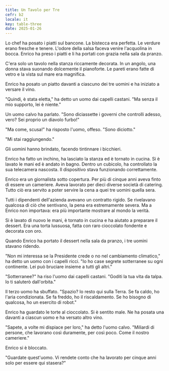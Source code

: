 ```yaml
---
title: Un Tavolo per Tre
cefr: b2
locale: it
key: table-three
date: 2025-01-26
---
```


Lo chef ha posato i piatti sul bancone. La bistecca era perfetta. Le verdure erano fresche e tenere. L'odore della salsa faceva venire l'acquolina in bocca. Enrico ha preso i piatti e li ha portati con grazia nella sala da pranzo.

C'era solo un tavolo nella stanza riccamente decorata. In un angolo, una donna stava suonando dolcemente il pianoforte. Le pareti erano fatte di vetro e la vista sul mare era magnifica.

Enrico ha posato un piatto davanti a ciascuno dei tre uomini e ha iniziato a versare il vino.

"Quindi, è stata eletta," ha detto un uomo dai capelli castani. "Ma senza il mio supporto, lei è niente."

Un uomo calvo ha parlato. "Sono diciassette i governi che controlli adesso, vero? Sei proprio un diavolo furbo!"

"Ma come, scusa!" ha risposto l'uomo, offeso. "Sono diciotto."

"Mi stai raggiungendo."

Gli uomini hanno brindato, facendo tintinnare i bicchieri.

Enrico ha fatto un inchino, ha lasciato la stanza ed è tornato in cucina. Si è lavato le mani ed è andato in bagno. Dentro un cubicolo, ha controllato la sua telecamera nascosta. Il dispositivo stava funzionando correttamente.

Enrico era un giornalista sotto copertura. Per più di cinque anni aveva finto di essere un cameriere. Aveva lavorato per dieci diverse società di catering. Tutto ciò era servito a poter servire la cena a quei tre uomini quella sera.

Tutti i dipendenti dell'azienda avevano un contratto rigido. Se rivelavano qualcosa di ciò che sentivano, la pena era estremamente severa. Ma a Enrico non importava: era più importante mostrare al mondo la verità.

Si è lavato di nuovo le mani, è tornato in cucina e ha aiutato a preparare il dessert. Era una torta lussuosa, fatta con raro cioccolato fondente e decorata con oro.

Quando Enrico ha portato il dessert nella sala da pranzo, i tre uomini stavano ridendo.

"Non mi interessa se la Presidente crede o no nel cambiamento climatico," ha detto un uomo con i capelli ricci. "Io ho case segrete sotterranee su ogni continente. Lei può bruciare insieme a tutti gli altri."

"Sotterranee?" ha riso l'uomo dai capelli castani. "Goditi la tua vita da talpa. Io ti saluterò dall'orbita."

Il terzo uomo ha sbuffato. "Spazio? Io resto qui sulla Terra. Se fa caldo, ho l'aria condizionata. Se fa freddo, ho il riscaldamento. Se ho bisogno di qualcosa, ho un esercito di robot."

Enrico ha guardato le torte al cioccolato. Si è sentito male. Ne ha posata una davanti a ciascun uomo e ha versato altro vino.

"Sapete, a volte mi dispiace per loro," ha detto l'uomo calvo. "Miliardi di persone, che lavorano così duramente, per così poco. Come il nostro cameriere."

Enrico si è bloccato.

"Guardate quest'uomo. Vi rendete conto che ha lavorato per cinque anni solo per essere qui stasera?"